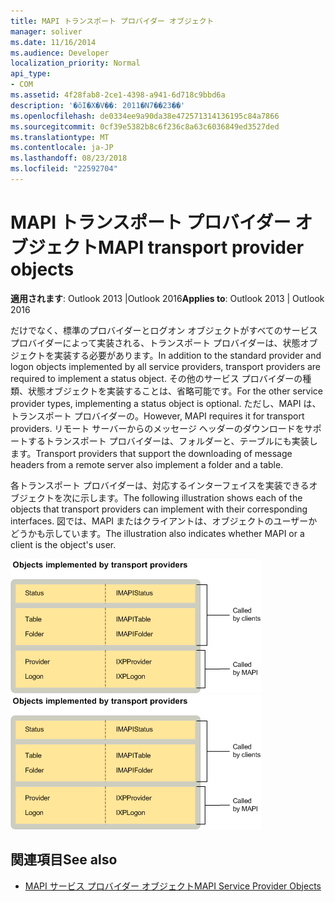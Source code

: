 ```yaml
---
title: MAPI トランスポート プロバイダー オブジェクト
manager: soliver
ms.date: 11/16/2014
ms.audience: Developer
localization_priority: Normal
api_type:
- COM
ms.assetid: 4f28fab8-2ce1-4398-a941-6d718c9bbd6a
description: '�ŏI�X�V��: 2011�N7��23��'
ms.openlocfilehash: de0334ee9a90da38e472571314136195c84a7866
ms.sourcegitcommit: 0cf39e5382b8c6f236c8a63c6036849ed3527ded
ms.translationtype: MT
ms.contentlocale: ja-JP
ms.lasthandoff: 08/23/2018
ms.locfileid: "22592704"
---
```

# <a name="mapi-transport-provider-objects"></a><span data-ttu-id="f04c4-103">MAPI トランスポート プロバイダー オブジェクト</span><span class="sxs-lookup"><span data-stu-id="f04c4-103">MAPI transport provider objects</span></span>
  
<span data-ttu-id="f04c4-104">**適用されます**: Outlook 2013 |Outlook 2016</span><span class="sxs-lookup"><span data-stu-id="f04c4-104">**Applies to**: Outlook 2013 | Outlook 2016</span></span> 
  
<span data-ttu-id="f04c4-105">だけでなく、標準のプロバイダーとログオン オブジェクトがすべてのサービス プロバイダーによって実装される、トランスポート プロバイダーは、状態オブジェクトを実装する必要があります。</span><span class="sxs-lookup"><span data-stu-id="f04c4-105">In addition to the standard provider and logon objects implemented by all service providers, transport providers are required to implement a status object.</span></span> <span data-ttu-id="f04c4-106">その他のサービス プロバイダーの種類、状態オブジェクトを実装することは、省略可能です。</span><span class="sxs-lookup"><span data-stu-id="f04c4-106">For the other service provider types, implementing a status object is optional.</span></span> <span data-ttu-id="f04c4-107">ただし、MAPI は、トランスポート プロバイダーの。</span><span class="sxs-lookup"><span data-stu-id="f04c4-107">However, MAPI requires it for transport providers.</span></span> <span data-ttu-id="f04c4-108">リモート サーバーからのメッセージ ヘッダーのダウンロードをサポートするトランスポート プロバイダーは、フォルダーと、テーブルにも実装します。</span><span class="sxs-lookup"><span data-stu-id="f04c4-108">Transport providers that support the downloading of message headers from a remote server also implement a folder and a table.</span></span> 
  
<span data-ttu-id="f04c4-109">各トランスポート プロバイダーは、対応するインターフェイスを実装できるオブジェクトを次に示します。</span><span class="sxs-lookup"><span data-stu-id="f04c4-109">The following illustration shows each of the objects that transport providers can implement with their corresponding interfaces.</span></span> <span data-ttu-id="f04c4-110">図では、MAPI またはクライアントは、オブジェクトのユーザーかどうかも示しています。</span><span class="sxs-lookup"><span data-stu-id="f04c4-110">The illustration also indicates whether MAPI or a client is the object's user.</span></span>
  
<span data-ttu-id="f04c4-111">![トランスポート プロバイダーを実装するオブジェクト](media/amapi_66.gif "トランスポート プロバイダーを実装するオブジェクト")</span><span class="sxs-lookup"><span data-stu-id="f04c4-111">![Objects that transport providers implement](media/amapi_66.gif "Objects that transport providers implement")</span></span>
  
## <a name="see-also"></a><span data-ttu-id="f04c4-112">関連項目</span><span class="sxs-lookup"><span data-stu-id="f04c4-112">See also</span></span>

- [<span data-ttu-id="f04c4-113">MAPI サービス プロバイダー オブジェクト</span><span class="sxs-lookup"><span data-stu-id="f04c4-113">MAPI Service Provider Objects</span></span>](mapi-service-provider-objects.md)

